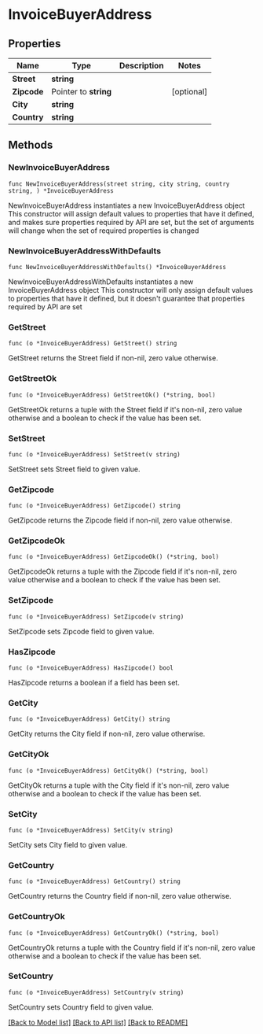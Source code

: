 # InvoiceBuyerAddress

## Properties

Name | Type | Description | Notes
------------ | ------------- | ------------- | -------------
**Street** | **string** |  | 
**Zipcode** | Pointer to **string** |  | [optional] 
**City** | **string** |  | 
**Country** | **string** |  | 

## Methods

### NewInvoiceBuyerAddress

`func NewInvoiceBuyerAddress(street string, city string, country string, ) *InvoiceBuyerAddress`

NewInvoiceBuyerAddress instantiates a new InvoiceBuyerAddress object
This constructor will assign default values to properties that have it defined,
and makes sure properties required by API are set, but the set of arguments
will change when the set of required properties is changed

### NewInvoiceBuyerAddressWithDefaults

`func NewInvoiceBuyerAddressWithDefaults() *InvoiceBuyerAddress`

NewInvoiceBuyerAddressWithDefaults instantiates a new InvoiceBuyerAddress object
This constructor will only assign default values to properties that have it defined,
but it doesn't guarantee that properties required by API are set

### GetStreet

`func (o *InvoiceBuyerAddress) GetStreet() string`

GetStreet returns the Street field if non-nil, zero value otherwise.

### GetStreetOk

`func (o *InvoiceBuyerAddress) GetStreetOk() (*string, bool)`

GetStreetOk returns a tuple with the Street field if it's non-nil, zero value otherwise
and a boolean to check if the value has been set.

### SetStreet

`func (o *InvoiceBuyerAddress) SetStreet(v string)`

SetStreet sets Street field to given value.


### GetZipcode

`func (o *InvoiceBuyerAddress) GetZipcode() string`

GetZipcode returns the Zipcode field if non-nil, zero value otherwise.

### GetZipcodeOk

`func (o *InvoiceBuyerAddress) GetZipcodeOk() (*string, bool)`

GetZipcodeOk returns a tuple with the Zipcode field if it's non-nil, zero value otherwise
and a boolean to check if the value has been set.

### SetZipcode

`func (o *InvoiceBuyerAddress) SetZipcode(v string)`

SetZipcode sets Zipcode field to given value.

### HasZipcode

`func (o *InvoiceBuyerAddress) HasZipcode() bool`

HasZipcode returns a boolean if a field has been set.

### GetCity

`func (o *InvoiceBuyerAddress) GetCity() string`

GetCity returns the City field if non-nil, zero value otherwise.

### GetCityOk

`func (o *InvoiceBuyerAddress) GetCityOk() (*string, bool)`

GetCityOk returns a tuple with the City field if it's non-nil, zero value otherwise
and a boolean to check if the value has been set.

### SetCity

`func (o *InvoiceBuyerAddress) SetCity(v string)`

SetCity sets City field to given value.


### GetCountry

`func (o *InvoiceBuyerAddress) GetCountry() string`

GetCountry returns the Country field if non-nil, zero value otherwise.

### GetCountryOk

`func (o *InvoiceBuyerAddress) GetCountryOk() (*string, bool)`

GetCountryOk returns a tuple with the Country field if it's non-nil, zero value otherwise
and a boolean to check if the value has been set.

### SetCountry

`func (o *InvoiceBuyerAddress) SetCountry(v string)`

SetCountry sets Country field to given value.



[[Back to Model list]](../README.md#documentation-for-models) [[Back to API list]](../README.md#documentation-for-api-endpoints) [[Back to README]](../README.md)


